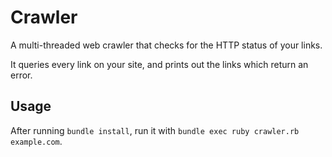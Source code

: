 Crawler
=======

A multi-threaded web crawler that checks for the HTTP status of your links.

It queries every link on your site, and prints out the links which return an error.

Usage
-----

After running `bundle install`, run it with `bundle exec ruby crawler.rb example.com`.
